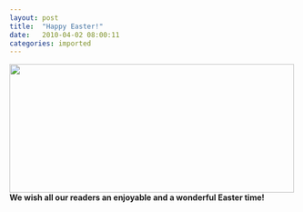 ```yaml
---
layout: post
title:  "Happy Easter!"
date:   2010-04-02 08:00:11
categories: imported
---
```

[<img class="alignnone size-full wp-image-1309" title="ostern_email_english" src="http://www.pavingways.com/wp-content/uploads/ostern_email_english1.jpg" alt="" width="500" height="226" />][1] **We wish all our readers an enjoyable and a wonderful Easter time!**

[1]: http://www.pavingways.com/wp-content/uploads/ostern_email_english1.jpg